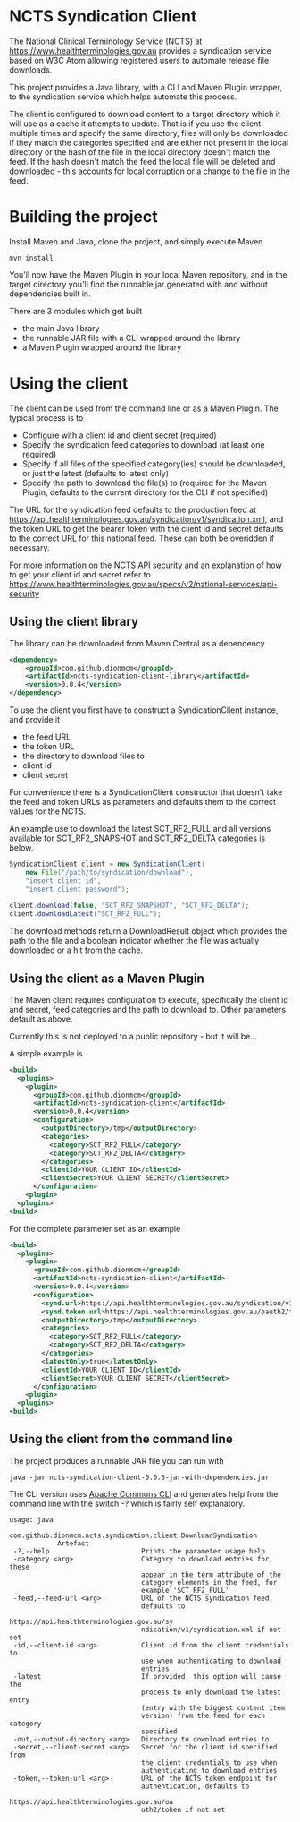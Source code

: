 # NCTS Syndication Client
The National Clinical Terminology Service (NCTS) at https://www.healthterminologies.gov.au provides a syndication service based on W3C Atom allowing registered users to automate release file downloads.

This project provides a Java library, with a CLI and Maven Plugin wrapper, to the syndication service which helps automate this process.

The client is configured to download content to a target directory which it will use as a cache it attempts to update. That is if you use the client multiple times and specify the same directory, files will only be downloaded if they match the categories specified and are either not present in the local directory or the hash of the file in the local directory doesn't match the feed. If the hash doesn't match the feed the local file will be deleted and downloaded - this accounts for local corruption or a change to the file in the feed.

# Building the project
Install Maven and Java, clone the project, and simply execute Maven
```
mvn install
```
You'll now have the Maven Plugin in your local Maven repository, and in the target directory you'll find the runnable jar generated with and without dependencies built in.

There are 3 modules which get built
 - the main Java library
 - the runnable JAR file with a CLI wrapped around the library
 - a Maven Plugin wrapped around the library

# Using the client
The client can be used from the command line or as a Maven Plugin. The typical process is to
 - Configure with a client id and client secret (required)
 - Specify the syndication feed categories to download (at least one required)
 - Specify if all files of the specified category(ies) should be downloaded, or just the latest (defaults to latest only)
 - Specify the path to download the file(s) to (required for the Maven Plugin, defaults to the current directory for the CLI if not specified)

The URL for the syndication feed defaults to the production feed at https://api.healthterminologies.gov.au/syndication/v1/syndication.xml, and the token URL to get the bearer token with the client id and secret defaults to the correct URL for this national feed. These can both be overidden if necessary.

For more information on the NCTS API security and an explanation of how to get your client id and secret refer to https://www.healthterminologies.gov.au/specs/v2/national-services/api-security

## Using the client library
The library can be downloaded from Maven Central as a dependency
```xml
<dependency>
    <groupId>com.github.dionmcm</groupId>
    <artifactId>ncts-syndication-client-library</artifactId>
    <version>0.0.4</version>
</dependency>
```
To use the client you first have to construct a SyndicationClient instance, and provide it
 - the feed URL
 - the token URL
 - the directory to download files to
 - client id
 - client secret
 
For convenience there is a SyndicationClient constructor that doesn't take the feed and token URLs as parameters and defaults them to the correct values for the NCTS.

An example use to download the latest SCT_RF2_FULL and all versions available for SCT_RF2_SNAPSHOT and SCT_RF2_DELTA categories is below.

```java
SyndicationClient client = new SyndicationClient(
    new File("/path/to/syndication/download"), 
    "insert client id", 
    "insert client password");
    
client.download(false, "SCT_RF2_SNAPSHOT", "SCT_RF2_DELTA");
client.downloadLatest("SCT_RF2_FULL");
```

The download methods return a DownloadResult object which provides the path to the file and a boolean indicator whether the file was actually downloaded or a hit from the cache.

## Using the client as a Maven Plugin
The Maven client requires configuration to execute, specifically the client id and secret, feed categories and the path to download to. Other parameters default as above.

Currently this is not deployed to a public repository - but it will be...

A simple example is
```xml
<build>
  <plugins>
    <plugin>
      <groupId>com.github.dionmcm</groupId>
      <artifactId>ncts-syndication-client</artifactId>
      <version>0.0.4</version>
      <configuration>
        <outputDirectory>/tmp</outputDirectory>
        <categories>
          <category>SCT_RF2_FULL</category>
          <category>SCT_RF2_DELTA</category>
        </categories>
        <clientId>YOUR CLIENT ID</clientId>
        <clientSecret>YOUR CLIENT SECRET</clientSecret>
      </configuration>
    <plugin>
  <plugins>
<build>
```

For the complete parameter set as an example
```xml
<build>
  <plugins>
    <plugin>
      <groupId>com.github.dionmcm</groupId>
      <artifactId>ncts-syndication-client</artifactId>
      <version>0.0.4</version>
      <configuration>
        <synd.url>https://api.healthterminologies.gov.au/syndication/v1/syndication.xml</synd.url>
        <synd.token.url>https://api.healthterminologies.gov.au/oauth2/token</synd.token.url>
        <outputDirectory>/tmp</outputDirectory>
        <categories>
          <category>SCT_RF2_FULL</category>
          <category>SCT_RF2_DELTA</category>
        </categories>
        <latestOnly>true</latestOnly>
        <clientId>YOUR CLIENT ID</clientId>
        <clientSecret>YOUR CLIENT SECRET</clientSecret>
      </configuration>
    <plugin>
  <plugins>
<build>
```

## Using the client from the command line
The project produces a runnable JAR file you can run with
```
java -jar ncts-syndication-client-0.0.3-jar-with-dependencies.jar 
```
The CLI version uses [Apache Commons CLI](https://commons.apache.org/proper/commons-cli/) and generates help from the command line with the switch -? which is fairly self explanatory.
```
usage: java
            com.github.dionmcm.ncts.syndication.client.DownloadSyndication
            Artefact
 -?,--help                       Prints the parameter usage help
 -category <arg>                 Category to download entries for, these
                                 appear in the term attribute of the
                                 category elements in the feed, for
                                 example 'SCT_RF2_FULL'
 -feed,--feed-url <arg>          URL of the NCTS syndication feed,
                                 defaults to
                                 https://api.healthterminologies.gov.au/sy
                                 ndication/v1/syndication.xml if not set
 -id,--client-id <arg>           Client id from the client credentials to
                                 use when authenticating to download
                                 entries
 -latest                         If provided, this option will cause the
                                 process to only download the latest entry
                                 (entry with the biggest content item
                                 version) from the feed for each category
                                 specified
 -out,--output-directory <arg>   Directory to download entries to
 -secret,--client-secret <arg>   Secret for the client id specified from
                                 the client credentials to use when
                                 authenticating to download entries
 -token,--token-url <arg>        URL of the NCTS token endpoint for
                                 authentication, defaults to
                                 https://api.healthterminologies.gov.au/oa
                                 uth2/token if not set
```
